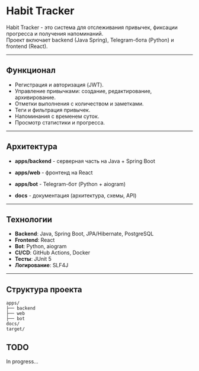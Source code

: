 # Habit Tracker

Habit Tracker - это система для отслеживания привычек, фиксации прогресса и получения напоминаний.  
Проект включает backend (Java Spring), Telegram-бота (Python) и frontend (React).

---

## Функционал
- Регистрация и авторизация (JWT).
- Управление привычками: создание, редактирование, архивирование.
- Отметки выполнения с количеством и заметками.
- Теги и фильтрация привычек.
- Напоминания с временем суток.
- Просмотр статистики и прогресса.

---

## Архитектура
- **apps/backend** - серверная часть на Java + Spring Boot

- **apps/web** - фронтенд на React

- **apps/bot** - Telegram-бот (Python + aiogram)

- **docs** - документация (архитектура, схемы, API)

---

## Технологии
- **Backend**: Java, Spring Boot, JPA/Hibernate, PostgreSQL
- **Frontend**: React
- **Bot**: Python, aiogram
- **CI/CD**: GitHub Actions, Docker
- **Тесты**: JUnit 5
- **Логирование**: SLF4J

---

## Структура проекта
```
apps/
├── backend   
├── web       
├── bot     
docs/        
target/       
```

## TODO 
In progress...